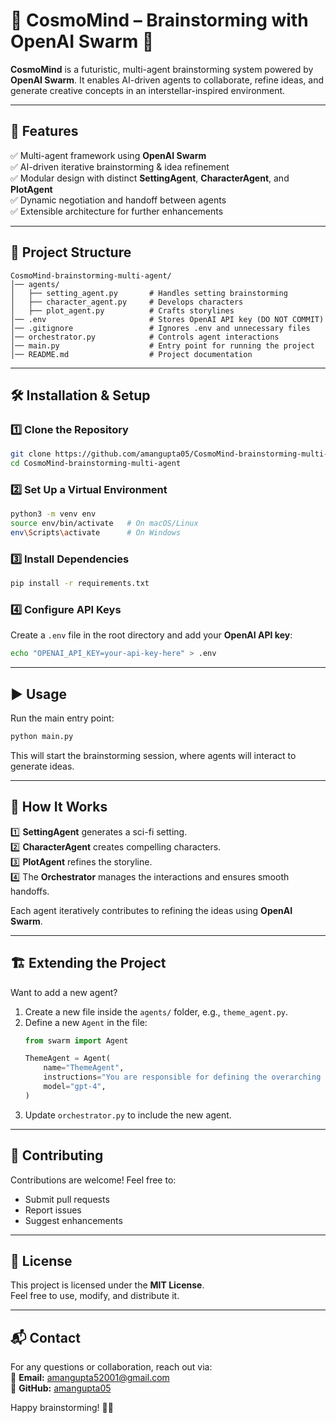 # 🌌 CosmoMind – Brainstorming with OpenAI Swarm 🚀

**CosmoMind** is a futuristic, multi-agent brainstorming system powered by **OpenAI Swarm**. It enables AI-driven agents to collaborate, refine ideas, and generate creative concepts in an interstellar-inspired environment.

---

## 🚀 Features

✅ Multi-agent framework using **OpenAI Swarm**  
✅ AI-driven iterative brainstorming & idea refinement  
✅ Modular design with distinct **SettingAgent**, **CharacterAgent**, and **PlotAgent**  
✅ Dynamic negotiation and handoff between agents  
✅ Extensible architecture for further enhancements  

---

## 📂 Project Structure

```
CosmoMind-brainstorming-multi-agent/
│── agents/
│   ├── setting_agent.py       # Handles setting brainstorming
│   ├── character_agent.py     # Develops characters
│   ├── plot_agent.py          # Crafts storylines
│── .env                       # Stores OpenAI API key (DO NOT COMMIT)
│── .gitignore                 # Ignores .env and unnecessary files
│── orchestrator.py            # Controls agent interactions
│── main.py                    # Entry point for running the project
│── README.md                  # Project documentation
```

---

## 🛠 Installation & Setup

### **1️⃣ Clone the Repository**
```bash
git clone https://github.com/amangupta05/CosmoMind-brainstorming-multi-agent.git
cd CosmoMind-brainstorming-multi-agent
```

### **2️⃣ Set Up a Virtual Environment**
```bash
python3 -m venv env
source env/bin/activate   # On macOS/Linux
env\Scripts\activate      # On Windows
```

### **3️⃣ Install Dependencies**
```bash
pip install -r requirements.txt
```

### **4️⃣ Configure API Keys**
Create a `.env` file in the root directory and add your **OpenAI API key**:
```bash
echo "OPENAI_API_KEY=your-api-key-here" > .env
```

---

## ▶️ Usage

Run the main entry point:
```bash
python main.py
```
This will start the brainstorming session, where agents will interact to generate ideas.

---

## 🤖 How It Works

1️⃣ **SettingAgent** generates a sci-fi setting.  
2️⃣ **CharacterAgent** creates compelling characters.  
3️⃣ **PlotAgent** refines the storyline.  
4️⃣ The **Orchestrator** manages the interactions and ensures smooth handoffs.  

Each agent iteratively contributes to refining the ideas using **OpenAI Swarm**.

---

## 🏗️ Extending the Project

Want to add a new agent?  
1. Create a new file inside the `agents/` folder, e.g., `theme_agent.py`.  
2. Define a new `Agent` in the file:
   ```python
   from swarm import Agent

   ThemeAgent = Agent(
       name="ThemeAgent",
       instructions="You are responsible for defining the overarching themes.",
       model="gpt-4",
   )
   ```
3. Update `orchestrator.py` to include the new agent.

---

## 🤝 Contributing

Contributions are welcome! Feel free to:
- Submit pull requests
- Report issues
- Suggest enhancements

---

## 📜 License

This project is licensed under the **MIT License**.  
Feel free to use, modify, and distribute it.

---

## 📬 Contact

For any questions or collaboration, reach out via:  
📧 **Email:** amangupta52001@gmail.com  
🐙 **GitHub:** [amangupta05](https://github.com/amangupta05)  

Happy brainstorming! 🚀🌌

